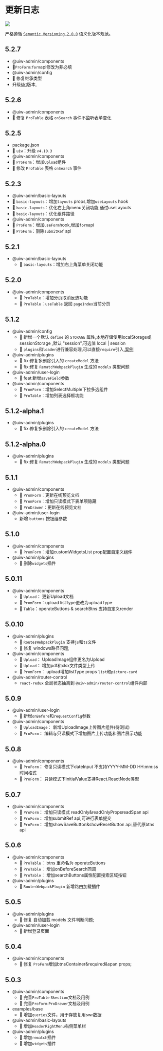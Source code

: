 # 更新日志

[![](https://img.shields.io/github/release/uiwjs/uiw-admin.svg)](https://github.com/uiwjs/uiw-admin/releases)

严格遵循 [`Semantic Versioning 2.0.0`](http://semver.org/lang/zh-CN/) 语义化版本规范。

## 5.2.7
- @uiw-admin/components
 - 🐞`ProForm`:`form`api修改为非必填
- @uiw-admin/config
 - 🐞 修复继承类型
- 升级[kkt](https://github.com/kktjs/kkt/releases/tag/v7.1.0)版本, 

## 5.2.6
- @uiw-admin/components
 - 🐞 修复 `ProTable` 表格 `onSearch` 事件不监听表单变化  

## 5.2.5
- package.json
 - 🌟 `uiw`：升级 `v4.10.3`
- @uiw-admin/components
 - 🌟 `ProForm`：增加`Upload`组件
 - 🐞 修改 `ProTable` 表格 `onSearch` 事件  
## 5.2.3
- @uiw-admin/basic-layouts
 - 🌟 `basic-layouts`：增加`layouts` props,增加`useLayouts` hook
 - 🌟 `basic-layouts`：优化右上角menu关闭功能,通过useLayouts
 - 🌟 `basic-layouts`：优化组件路径
- @uiw-admin/components
 - 🌟 `ProForm`：增加`useForm`hook,增加`form`api
 - 🌟 `ProForm`：删除`submitRef` api
## 5.2.1
- @uiw-admin/basic-layouts
  - 🌟 `basic-layouts`：增加右上角菜单关闭功能
## 5.2.0
- @uiw-admin/components
  - 🌟 `ProTable`：增加分页取消反选功能
  - 🌟 `ProTable`：`useTable` 返回 `pageIndex`当前分页


## 5.1.2

- @uiw-admin/config
  - 🌟 新增一个默认 `define` 的 `STORAGE` 属性,本地存储使用localStorage或sessionStorage ,默认 "session",可选值  local | session
  - 🌟 `plugins`和`loader`进行兼容处理,可以直接`require`引入,[案例](https://uiwjs.github.io/uiw-admin/#/config)
- @uiw-admin/plugins 
  - 🐞 fix:修复多删除引入的 `createModel` 方法
  - 🐞 fix:修复 `RematchWebpackPlugin` 生成的 `models` 类型问题
- @uiw-admin/user-login 
  - 🌟 feat:新增`saveField`参数
- @uiw-admin/components
  - 🌟 `PromForm`：增加SelectMultiple下拉多选组件
  - 🌟 `ProTable`：增加列表选择框功能
  
## 5.1.2-alpha.1

- @uiw-admin/plugins 
  - 🐞 fix:修复多删除引入的 `createModel` 方法

## 5.1.2-alpha.0

- @uiw-admin/plugins 
  - 🐞 fix:修复 `RematchWebpackPlugin` 生成的 `models` 类型问题

## 5.1.1

- @uiw-admin/components
  - 🌟 `PromForm`：更新在线预览文档
  - 🌟 `PromForm`：增加只读模式下表单项隐藏
  - 🌟 `ProDrawer`：更新在线预览文档
- @uiw-admin/user-login
  - 新增 `buttons` 按钮组参数 

## 5.1.0

- @uiw-admin/components
  - 🌟 `PromForm`：增加customWidgetsList prop配置自定义组件
- @uiw-admin/plugins
  - 🌟 删除`widgets`插件

## 5.0.11

- @uiw-admin/components
  - 🌟 `Upload`： 更新Upload文档
  - 🌟 `PromForm`：upload listType更改为uploadType
  - 🌟 `Table`：operateButtons & searchBtns 支持自定义render
  
## 5.0.10

- @uiw-admin/plugins
  - 🌟 `RoutesWebpackPlugin` 支持`js`和`ts`文件
  - 🐞 修复 windows路径问题;
- @uiw-admin/components
  - 🌟 `Upload`： UploadImage组件更名为Upload
  - 🌟 `Upload`： 增加pdf和xlsx文件类型上传
  - 🌟 `PromForm`： upload增加listType props `list`和`picture-card`
- @uiw-admin/router-control
  - `react-redux` 全局状态抽离到 `@uiw-admin/router-control`组件内部

## 5.0.9

- @uiw-admin/user-login
  - 🌟 新增`onBefore`和`requestConfig`参数
- @uiw-admin/components
  - 🌟 `UploadImage`：  新增UploadImage上传图片组件(待测试)
  - 🌟 `ProForm`：  编辑与只读模式下增加图片上传功能和图片展示功能

## 5.0.8

- @uiw-admin/components
  - 🌟 `ProForm`：  修复只读模式下dateInput 不支持YYYY-MM-DD HH:mm:ss时间格式 
  - 🌟 `ProForm`：  只读模式下initialValue支持React.ReactNode类型

## 5.0.7

- @uiw-admin/components
  - 🌟 `ProForm`：  增加只读模式 readOnly&readOnlyPropsreadSpan api 
  - 🌟 `ProForm`：  增加submitRef api,可进行表单提交
  - 🌟 `ProForm`：  增加showSaveButton&showResetButton api,替代原btns api

## 5.0.6

- @uiw-admin/components
  - 🌟 `ProTable`： btns 重命名为 operateButtons
  - 🌟 `ProTable`： 增加onBeforeSearch回调
  - 🌟 `ProTable`： 增加searchButtons属性配置搜索区域按钮
- @uiw-admin/plugins
  - 🌟 `RoutesWebpackPlugin` 新增路由加载插件
  
## 5.0.5

- @uiw-admin/plugins
  - 🐞 修复 自动加载 models 文件判断问题;
- @uiw-admin/user-login
  - 🌟 新增登录页面

## 5.0.4

- @uiw-admin/components
  - 🐞 修复 `ProForm`增加btnsContainer&required&span props;

## 5.0.3

- @uiw-admin/components
  - 🌟 完善`ProTable` `Skection`文档及用例
  - 🌟 完善`ProForm` `ProDrawer`文档及用例
- examples/base
  - 🌟 增加`queries`文件，用于存放复用swr数据
- @uiw-admin/basic-layouts
  - 🌟 增加`HeaderRightMenu`右侧菜单栏
- @uiw-admin/plugins
  - 🌟 增加`rematch`插件
  - 🌟 增加`widgets`插件
